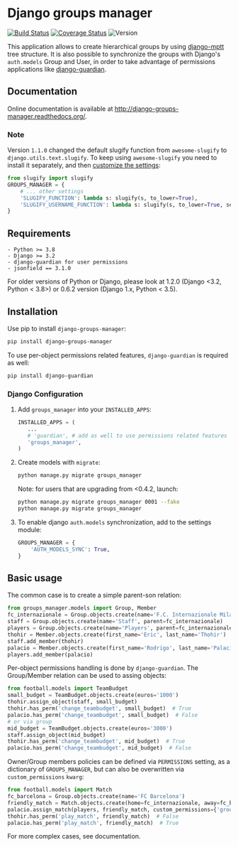 # Django groups manager

[![Build Status](https://travis-ci.org/vittoriozamboni/django-groups-manager.svg?branch=master)](https://travis-ci.org/vittoriozamboni/django-groups-manager) [![Coverage Status](https://coveralls.io/repos/vittoriozamboni/django-groups-manager/badge.png?branch=master)](https://coveralls.io/r/vittoriozamboni/django-groups-manager?branch=master) ![Version](https://badge.fury.io/py/django-groups-manager.svg)

This application allows to create hierarchical groups by using [django-mptt](https://github.com/django-mptt/django-mptt) tree structure.
It is also possible to synchronize the groups with Django's `auth.models` Group and User, in order to take advantage of permissions applications like [django-guardian](https://github.com/lukaszb/django-guardian/).

## Documentation

Online documentation is available at http://django-groups-manager.readthedocs.org/.

### Note

Version `1.1.0` changed the default slugify function from `awesome-slugify` to `django.utils.text.slugify`.
To keep using `awesome-slugify` you need to install it separately, and then
[customize the settings](https://django-groups-manager.readthedocs.io/en/latest/settings.html#slugify-function):

```python
from slugify import slugify
GROUPS_MANAGER = {
    # ... other settings
    'SLUGIFY_FUNCTION': lambda s: slugify(s, to_lower=True),
    'SLUGIFY_USERNAME_FUNCTION': lambda s: slugify(s, to_lower=True, separator="_")
}
```

## Requirements

    - Python >= 3.8
    - Django >= 3.2
    - django-guardian for user permissions
    - jsonfield == 3.1.0

For older versions of Python or Django, please look at 1.2.0 (Django <3.2, Python < 3.8>) or 0.6.2 version (Django 1.x, Python < 3.5).

## Installation

Use pip to install `django-groups-manager`:

```bash
pip install django-groups-manager
```

To use per-object permissions related features, `django-guardian` is required as well:

```bash
pip install django-guardian
```

### Django Configuration

1. Add `groups_manager` into your `INSTALLED_APPS`:

   ```python
   INSTALLED_APPS = (
      ...
      # 'guardian', # add as well to use permissions related features
      'groups_manager',
   )
   ```

2. Create models with `migrate`:

   ```bash
   python manage.py migrate groups_manager
   ```

   Note: for users that are upgrading from <0.4.2, launch:

   ```bash
   python manage.py migrate groups_manager 0001 --fake
   python manage.py migrate groups_manager
   ```

3. To enable django `auth.models` synchronization, add to the settings module:

   ```python
   GROUPS_MANAGER = {
       'AUTH_MODELS_SYNC': True,
   }
   ```

## Basic usage

The common case is to create a simple parent-son relation:

```python
from groups_manager.models import Group, Member
fc_internazionale = Group.objects.create(name='F.C. Internazionale Milan')
staff = Group.objects.create(name='Staff', parent=fc_internazionale)
players = Group.objects.create(name='Players', parent=fc_internazionale)
thohir = Member.objects.create(first_name='Eric', last_name='Thohir')
staff.add_member(thohir)
palacio = Member.objects.create(first_name='Rodrigo', last_name='Palacio')
players.add_member(palacio)
```

Per-object permissions handling is done by `django-guardian`. The Group/Member relation can be used to assing objects:

```python
from football.models import TeamBudget
small_budget = TeamBudget.objects.create(euros='1000')
thohir.assign_object(staff, small_budget)
thohir.has_perm('change_teambudget', small_budget)  # True
palacio.has_perm('change_teambudget', small_budget)  # False
# or via group
mid_budget = TeamBudget.objects.create(euros='3000')
staff.assign_object(mid_budget)
thohir.has_perm('change_teambudget', mid_budget)  # True
palacio.has_perm('change_teambudget', mid_budget)  # False
```

Owner/Group members policies can be defined via `PERMISSIONS` setting, as a dictionary of `GROUPS_MANAGER`, but can also be overwritten via `custom_permissions` `kwarg`:

```python
from football.models import Match
fc_barcelona = Group.objects.create(name='FC Barcelona')
friendly_match = Match.objects.create(home=fc_internazionale, away=fc_barcelona)
palacio.assign_match(players, friendly_match, custom_permissions={'group': ['play']})
thohir.has_perm('play_match', friendly_match)  # False
palacio.has_perm('play_match', friendly_match)  # True
```

For more complex cases, see documentation.

